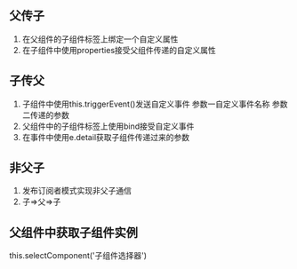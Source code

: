 ## 父传子
1. 在父组件的子组件标签上绑定一个自定义属性
2. 在子组件中使用properties接受父组件传递的自定义属性

## 子传父
1. 子组件中使用this.triggerEvent()发送自定义事件 参数一自定义事件名称 参数二传递的参数
2. 父组件中的子组件标签上使用bind接受自定义事件
3. 在事件中使用e.detail获取子组件传递过来的参数

## 非父子
1. 发布订阅者模式实现非父子通信
2. 子=>父=>子

## 父组件中获取子组件实例
this.selectComponent('子组件选择器')